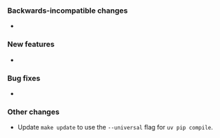 <!-- Delete the sections that don't apply -->

### Backwards-incompatible changes

-

### New features

-

### Bug fixes

-

### Other changes

- Update `make update` to use the `--universal` flag for `uv pip compile`.
